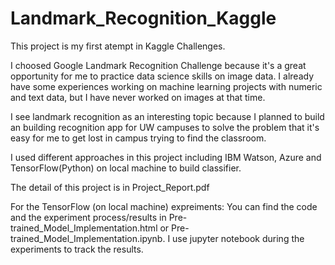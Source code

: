 # Landmark_Recognition_Kaggle

This project is my first atempt in Kaggle Challenges. 

I choosed Google Landmark Recognition Challenge because it's a great opportunity for me to practice data science skills on image data. I already have some experiences working on machine learning projects with numeric and text data, but I have never worked on images at that time. 

I see landmark recognition as an interesting topic because I planned to build an building recognition app for UW campuses to solve the problem that it's easy for me to get lost in campus trying to find the classroom.

I used different approaches in this project including IBM Watson, Azure and TensorFlow(Python) on local machine to build classifier.

The detail of this project is in Project_Report.pdf

For the TensorFlow (on local machine) expreiments: You can find the code and the experiment process/results in Pre-trained_Model_Implementation.html or Pre-trained_Model_Implementation.ipynb. I use jupyter notebook during the experiments to track the results.
